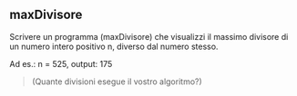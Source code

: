 ## maxDivisore
Scrivere un programma (maxDivisore) che visualizzi il massimo divisore di un numero intero positivo n, diverso dal numero stesso.

Ad es.: n = 525, output: 175

> (Quante divisioni esegue il vostro algoritmo?)

